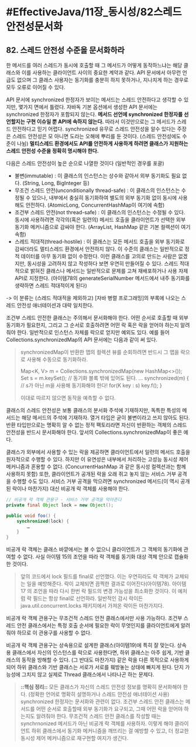 # #EffectiveJava/11장_동시성/82스레드안전성문서화


## 82. 스레드 안전성 수준을 문서화하라

한 메서드를 여러 스레드가 동시에 호출할 때 그 메서드가 어떻게 동작하느냐는 해당 클래스와 이를 사용하는 클라이언트 사이의 중요한 계약과 같다. API 문서에서 아무런 언급도 없으며 그 클래스 사용자는 동기화를 충분히 하지 못하거나, 지나치게 하는 경우로 모두 오류로 이어질 수 있다. 

API 문서에 synchronized 한정자가 보이는 메서드는 스레드 안전하다고 생각할 수 있지만, 몇가지 면에서 틀렸다. 자바독 기본 옵션에서 생성한 API 문서에는 synchronized 한정자가 포함되지 않는다. **메서드 선언에 synchronized 한정자를 선언할지는 구현 이슈일 뿐 API에 속하지 않는다.** 따라서 이것만으로는 그 메서드가 스레드 안전하다고 믿기 어렵다.
 synchronized 유무로 스레드 안전성을 알수 있다는 주장은 스레드 안전성은 모 아니면 도라는 오해에 뿌리를 둔 것이다. (스레드 안전성에도 수준이 나뉨) **멀티스레드 환경에서도 API를 안전하게 사용하게 하려면 클래스가 지원하는 스레드 안전성 수준을 정확히 명시해야 한다.** 


다음은 스레드 안전성이 높은 순으로 나열한 것이다 (일반적인 경우를 포괄)

- 불변(immutable) : 이 클래스의 인스턴스는 상수와 같아서 외부 동기화도 필요 없다. (String, Long, BigInteger 등)
- 무조건 스레드 안전(unconditionally thread-safe) : 이 클래스의 인스턴스는 수정될 수 있으나, 내부에서 충실히 동기화하여 별도의 외부 동기화 없이 동시에 사용해도 안전하다. (AtomicLong, ConcurrentHashMap이 여기에 속함)
- 조건부 스레드 안전(not thread-safe) : 이 클래스의 인스턴스는 수정될 수 있다. 동시에 사용하려면 각각의(혹은 일련의) 메서드 호출을 클라이언트가 선택한 외부 동기화 메커니즘으로 감싸야 한다. (ArrayList, HashMap 같은 기본 컬렉션이 여기 속함)
- 스레드 적대적(thread-hostile) : 이 클래스는 모든 메서드 호출을 외부 동기화로 감싸더라도 멀티스레드 환경에서 안전하지 않다. 이 수준의 클래스는 일반적으로 정적 데이터를 아무 동기화 없이 수정한다. 이런 클래스를 고의로 만드는 사람은 없겠지만, 동시성을 고려하지 않고 작성하다 보면 우연히 만들어질 수 있다. 스레드 적대적으로 밝혀진 클래스나 메서드는 일반적으로 문제를 고쳐 재배포하거나 사용 자제 API로 지정한다. (아이템78의 generateSerialNumber 메서드에서 내주 동기화를 생략하면 스레드 적대적이게 된다)

-> 이 분류는 (스레드 적대적을 제외하고) [자바 병렬 프로그래밍]의 부록에 나오는 스레드 안전성 애너테이션과 대략 일치한다. 


조건부 스레드 안전한 클래스는 주의해서 문서화해야 한다. 어떤 순서로 호출할 때 외부 동기화가 필요한지, 그리고 그 순서로 호출하려면 어떤 락 혹은 락을 얻어야 하는지 알려줘야 한다. 일반적으로 인스턴스 자체를 락으로 얻지만 예외도 있다. 예를 들어 Collections.synchronizedMap의 API 문서에는 다음과 같이 써 있다.

> synchronizedMap이 반환한 맵의 컬렉션 뷰를 순회하려면 반드시 그 맵을 락으로 사용해 수동으로 동기화하라.
>  
> Map<K, V> m = Collections.synchronizedMap(new HashMap<>());
> Set<K> s = m.keySet(); // 동기화 블록 밖에 있어도 된다.
> 	…
> synchronized(m) { // s가 아닌 m을 사용해 동기화해야 한다!
> 	for(K key : s)
> 		key.f();
> }
>  
> 이대로 따르지 않으면 동작을 예측할 수 없다.

클래스의 스레드 안전성은 보통 클래스의 분서화 주석에 기재하지만, 독특한 특성의 메서드는 해당 메서드의 주석에 기재하자. 열거 타입은 굳이 불변이라고 쓰지 않아도 된다. 반환 타입만으로는 명확히 알 수 없는 정적 팩토리라면 자신이 반환하는 객체의 스레드 안전성을 반드시 문서화해야 한다. 앞서의 Collections.synchronizedMap이 좋은 예다.

클래스가 외부에서 사용할 수 있는 락을 제공하면 클라이언트에서 일련의 메서드 호출을 원자적으로 수행할 수 있다. 하지만 이 유연성은 내부에서 처리하는 고성능 동시성 제어 메커니즘과 혼용할 수 없다. (ConcurrentHashMap 과 같은 동시성 컬렉션과는 함께 사용하지 못함) 또한, 클라이언트가 공개된 락을 오래 쥐고 놓지 않는 서비스 거부 공격을 수행할 수도 있다.
 서비스 거부 공격을 막으려면 synchronized 메서드(이 역시 공개된 락이나 마찬가지) 대신 비공개 락 객체를 사용해야 한다.

```java
// 비공개 락 객체 관용구 - 서비스 거부 공격을 막아준다
private final Object lock = new Object();

public void foo() {
	synchronized(lock) {
		…
	}
}
```

비공개 락 객체는 클래스 바깥에서는 볼 수 없으니 클라이언트가 그 객체의 동기화에 관여할 수 없다. 사실 아이템 15의 조언을 따라 락 객체를 동기화 대상 객체 안으로 캡슐화한 것이다.

> 앞의 코드에서 lock 필드를 final로 선언했다. 이는 우연히라도 락 객체가 교체되는 일을 예방해준다. 락이 교체되면 끔찍한 결과로 이어진다(아이템78). 아이템17 의 조언을 따라 다시 한번 락 필드의 변경 가능성을 최소화한 것이다. 이 예처럼 락 필드는 항상 final로 선언하라. 일반적인 감시 락이든 java.util.concurrent.locks 패키지에서 가져온 락이든 마찬가지다.

비공개 락 객체 관용구는 무조건적 스레드 안전 클래스에서만 사용 가능하다. 조건부 스레드 안전 클래스에서는 특정 호출 순서에 필요한 락이 무엇인지를 클라이언트에게 알려줘야 하므로 이 관용구를 사용할 수 없다.

비공개 락 객체 관용구는 상속용으로 설계한 클래스(아이템19)에 특히 잘 맞는다. 상속용 클래스에서 자신의 인스턴스를 락으로 사용한다면, 하위 클래스는 아주 쉽게, 기반 클래스의 동작을 방해할 수 있다. (그 반대도 마찬가지) 같은 락을 다른 목적으로 사용하게 되어 하위 클래스와 기반 클래스는 서로가 서로를 훼방놓는 상태에 빠지게 된다. 단지 가능성에 그치지 않고 실제로 Thread 클래스에서 나타나곤 하는 문제다.

> **::핵심 정리::** 
> 모든 클래스가 자신의 스레드 안전성 정보를 명확히 문서화해야 한다. (정확한 언어로 명확히 설명하거나 스레드  안전성 애너테이션 사용) synchronized 한정자는 문서화와 관련이 없다. 조건부 스레드 안전 클래스는 메서드를 어떤 순서로 호출할때 외부 동기화가 요구되고, 그때 어떤 락을 얻어야 하는지도 알려줘야 한다. 무조건적 스레드 안전 클래스를 작성할 때는 synchrnonized 메서드가 아닌 비공개 락 객체를 사용하자. 이렇게 해야 클라이언트 하위 클래스에서 동기화 메커니즘을 깨뜨리는 걸 예방할 수 있고, 더 정교한 동시성 제어 메커니즘으로 재구현할 여지가 생긴다.







